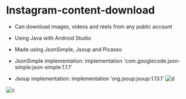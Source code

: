 # Instagram-content-download
+ Can download images, videos and reels from any public account

+ Using Java with Android Studio
+ Made using JsonSimple, Jsoup and Picasso

+ JsonSimple implementation:
    implementation 'com.googlecode.json-simple:json-simple:1.1.1'
+ Jsoup implementation:
    implementation 'org.jsoup:jsoup:1.13.1'
![d](https://user-images.githubusercontent.com/77599446/146495260-4640c059-650a-453c-8d4d-4145db4dbe1d.jpeg)

![c](https://user-images.githubusercontent.com/77599446/146495335-983e9fba-d546-4aa0-811e-1f04dac378dc.jpeg)
